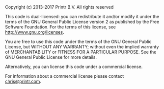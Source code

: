 Copyright (c) 2013-2017 Printr B.V. All rights reserved

This code is dual-licensed: you can redistribute it and/or modify
it under the terms of the GNU General Public License version 2 as
published by the Free Software Foundation. For the terms of this
license, see <http://www.gnu.org/licenses>.

You are free to use this code under the terms of the GNU General
Public License, but WITHOUT ANY WARRANTY; without even the implied
warranty of MERCHANTABILITY or FITNESS FOR A PARTICULAR PURPOSE.
See the GNU General Public License for more details.

Alternatively, you can license this code under a commercial
license.

For information about a commercial license please contact chris@printr.com.
